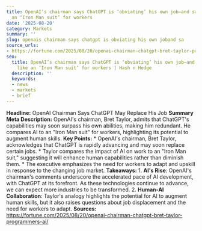 ```yaml
---
title: OpenAI’s chairman says ChatGPT is ‘obviating’ his own job—and says AI is like
  an ‘Iron Man suit’ for workers
date: '2025-08-20'
category: Markets
summary: ''
slug: openais chairman says chatgpt is obviating his own joband sa
source_urls:
- https://fortune.com/2025/08/20/openai-chairman-chatgpt-bret-taylor-programmers-ai/
seo:
  title: OpenAI’s chairman says ChatGPT is ‘obviating’ his own job—and says AI is
    like an ‘Iron Man suit’ for workers | Hash n Hedge
  description: ''
  keywords:
  - news
  - markets
  - brief
---
```


**Headline:** OpenAI Chairman Says ChatGPT May Replace His Job  **Summary Meta Description:** OpenAI's chairman, Bret Taylor, admits that ChatGPT's capabilities may soon surpass his own abilities, making him redundant. He compares AI to an "Iron Man suit" for workers, highlighting its potential to augment human skills.  **Key Points:**  * OpenAI's chairman, Bret Taylor, acknowledges that ChatGPT is rapidly advancing and may soon replace certain jobs. * Taylor compares the impact of AI on work to an "Iron Man suit," suggesting it will enhance human capabilities rather than diminish them. * The executive emphasizes the need for workers to adapt and upskill in response to the changing job market.  **Takeaways:**  1. **AI's Rise**: OpenAI's chairman's comments underscore the accelerated pace of AI development, with ChatGPT at its forefront. As these technologies continue to advance, we can expect more industries to be transformed. 2. **Human-AI Collaboration**: Taylor's analogy highlights the potential for AI to augment human skills, but it also raises questions about job displacement and the need for workers to adapt.  **Sources:** https://fortune.com/2025/08/20/openai-chairman-chatgpt-bret-taylor-programmers-ai/ 
